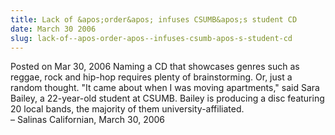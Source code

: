 ```yaml
---
title: Lack of &apos;order&apos; infuses CSUMB&apos;s student CD
date: March 30 2006
slug: lack-of--apos-order-apos--infuses-csumb-apos-s-student-cd
---
```





<span class="date">Posted on Mar 30, 2006    </span>
Naming a CD that showcases genres such as reggae, rock and hip-hop
requires plenty of brainstorming. Or, just a random thought. &quot;It
came about when I was moving apartments,&quot; said Sara Bailey, a
22-year-old student at CSUMB. Bailey is producing a disc featuring
20 local bands, the majority of them university-affiliated.<br>
&#x2013; Salinas Californian, March 30, 2006<br/></br>




